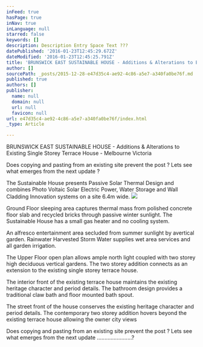 ```yaml
---
inFeed: true
hasPage: true
inNav: true
inLanguage: null
starred: false
keywords: []
description: Description Entry Space Text ???
datePublished: '2016-01-23T12:45:29.672Z'
dateModified: '2016-01-23T12:45:25.791Z'
title: 'BRUNSWICK EAST SUSTAINABLE HOUSE - Additions & Alterations to Existing Single Storey Terrace House '
author: []
sourcePath: _posts/2015-12-28-e47d35c4-ae92-4c86-a5e7-a340fa0be76f.md
published: true
authors: []
publisher:
  name: null
  domain: null
  url: null
  favicon: null
url: e47d35c4-ae92-4c86-a5e7-a340fa0be76f/index.html
_type: Article

---
```

BRUNSWICK EAST SUSTAINABLE HOUSE - Additions & Alterations to Existing Single Storey Terrace House - Melbourne Victoria 

Does copying and pasting from an existing site prevent the post ? Lets see what emerges from the next update ?

The Sustainable House presents Passive Solar Thermal Design and combines Photo Voltaic Solar Electric Power, Water Storage and Wall Cladding Innovation systems on a site 6.4m wide.
![](https://the-grid-user-content.s3-us-west-2.amazonaws.com/ec69fc3d-44ec-4747-8084-643c9fcfce21.jpg)

Ground Floor sleeping area captures thermal mass from polished concrete floor slab and recycled bricks through passive winter sunlight. The Sustainable House has a small gas heater and no cooling system.

An alfresco entertainment area secluded from summer sunlight by avertical garden. Rainwater Harvested Storm Water supplies wet area services and all garden irrigation. 

The Upper Floor open plan allows ample north light coupled with two storey high deciduous vertical gardens. The two storey addition connects as an extension to the existing single storey terrace house. 

The interior front of the existing terrace house maintains the existing heritage character and period details. The bathroom design provides a traditional claw bath and floor mounted bath spout.

The street front of the house conserves the existing heritage character and period details. The contemporary two storey addition hovers beyond the existing terrace house allowing the owner city views

Does copying and pasting from an existing site prevent the post ? Lets see what emerges from the next update .......................?